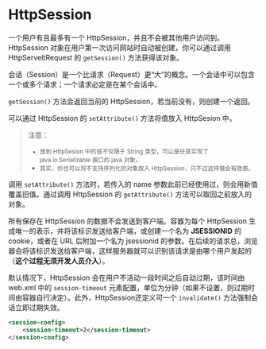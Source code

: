 # HttpSession

一个用户有且最多有一个 HttpSession，并且不会被其他用户访问到。HttpSession 对象在用户第一次访问网站时自动被创建，你可以通过调用 HttpServeltRequest 的 `getSession()` 方法获得该对象。

会话（Session）是一个比请求（Request）更“大”的概念。一个会话中可以包含一个或多个请求；一个请求必定是在某个会话中。

`getSession()` 方法会返回当前的 HttpSession，若当前没有，则创建一个返回。

可以通过 HttpSession 的 `setAttribute()` 方法将值放入 HttpSesion 中。

> 注意：<small>
> - 放到 HttpSesion 中的值不仅限于 String 类型，可以是任意实现了 java.io.Serializable 接口的 java 对象。<br>
> - 其实，你也可以将不支持序列化的对象放入 HttpSession，只不过这样做会有隐患。</small>

调用 `setAttribute()` 方法时，若传入的 name 参数此前已经使用过，则会用新值覆盖旧值。通过调用 HttpSession 的 `getAttribute()` 方法可以取回之前放入的对象。

所有保存在 HttpSession 的数据不会发送到客户端。容器为每个 HttpSession 生成唯一的表示，并将该标识发送给客户端，或创建一个名为 **JSESSIONID** 的 cookie，或者在 URL 后附加一个名为 jsessionid 的参数。在后续的请求总，浏览器会将该标识发送给客户端，这样服务器就可以识别该请求是由哪个用户发起的（**这个过程无须开发人员介入**）。

默认情况下，HttpSession 会在用户不活动一段时间之后自动过期，该时间由 web.xml 中的 `session-timeout` 元素配置，单位为分钟（如果不设置，则过期时间由容器自行决定）。此外，HttpSession还定义可一个 `invalidate()` 方法强制会话立即过期失效。

```xml
<session-config>
    <session-timeout>2</session-timeout>
</session-config>
```
